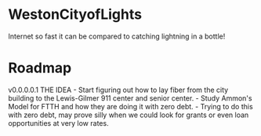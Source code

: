 # WestonCityofLights
Internet so fast it can be compared to catching lightning in a bottle!


# Roadmap

v0.0.0.0.1  THE IDEA
              - Start figuring out how to lay fiber from the city building to the Lewis-Gilmer 911 center and senior center.
              - Study Ammon's Model for FTTH and how they are doing it with zero debt.
                - Trying to do this with zero debt, may prove silly when we could look for grants or even loan opportunities
                  at very low rates.
